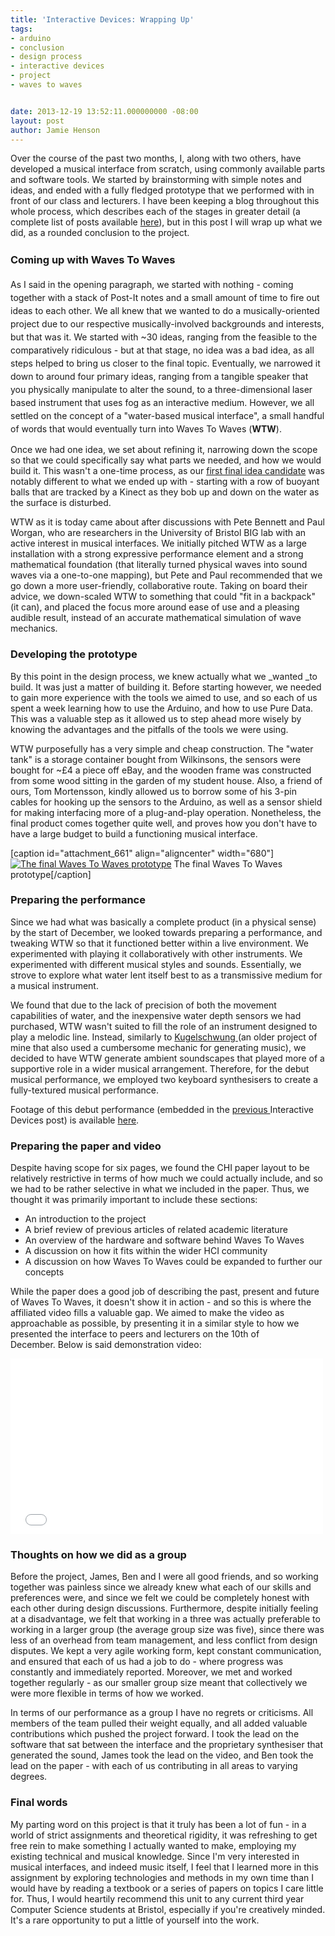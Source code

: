 ```yaml
---
title: 'Interactive Devices: Wrapping Up'
tags:
- arduino
- conclusion
- design process
- interactive devices
- project
- waves to waves


date: 2013-12-19 13:52:11.000000000 -08:00
layout: post
author: Jamie Henson
---
```


Over the course of the past two months, I, along with two others, have developed a musical interface from scratch, using commonly available parts and software tools. We started by brainstorming with simple notes and ideas, and ended with a fully fledged prototype that we performed with in front of our class and lecturers. I have been keeping a blog throughout this whole process, which describes each of the stages in greater detail (a complete list of posts available [here](http://jh47.com/category/university/interactive-devices/)), but in this post I will wrap up what we did, as a rounded conclusion to the project.

<!-- more -->

### <span style="line-height: 1.5em;">Coming up with Waves To Waves</span>

<span style="line-height: 1.5em;">As I said in the opening paragraph, we started with nothing - coming together with a stack of Post-It notes and a small amount of time to fire out ideas to each other. We all knew that we wanted to do a musically-oriented project due to our respective musically-involved backgrounds and interests, but that was it. We started with ~30 ideas, ranging from the feasible to the comparatively ridiculous - but at that stage, no idea was a bad idea, as all steps helped to bring us closer to the final topic. Eventually, we narrowed it down to around four primary ideas, ranging from a tangible speaker that you physically manipulate to alter the sound, to a three-dimensional laser based instrument that uses fog as an interactive medium. However, we all settled on the concept of a "water-based musical interface", a small handful of words that would eventually turn into Waves To Waves (**WTW**).</span>

Once we had one idea, we set about refining it, narrowing down the scope so that we could specifically say what parts we needed, and how we would build it. This wasn't a one-time process, as our [first final idea candidate](http://jh47.com/2013/10/finalidea/) was notably different to what we ended up with - starting with a row of buoyant balls that are tracked by a Kinect as they bob up and down on the water as the surface is disturbed.

WTW as it is today came about after discussions with Pete Bennett and Paul Worgan, who are researchers in the University of Bristol BIG lab with an active interest in musical interfaces. We initially pitched WTW as a large installation with a strong expressive performance element and a strong mathematical foundation (that literally turned physical waves into sound waves via a one-to-one mapping), but Pete and Paul recommended that we go down a more user-friendly, collaborative route. Taking on board their advice, we down-scaled WTW to something that could "fit in a backpack" (it can), and placed the focus more around ease of use and a pleasing audible result, instead of an accurate mathematical simulation of wave mechanics.

### Developing the prototype

By this point in the design process, we knew actually what we _wanted _to build. It was just a matter of building it. Before starting however, we needed to gain more experience with the tools we aimed to use, and so each of us spent a week learning how to use the Arduino, and how to use Pure Data. This was a valuable step as it allowed us to step ahead more wisely by knowing the advantages and the pitfalls of the tools we were using.

WTW purposefully has a very simple and cheap construction. The "water tank" is a storage container bought from Wilkinsons, the sensors were bought for ~£4 a piece off eBay, and the wooden frame was constructed from some wood sitting in the garden of my student house. Also, a friend of ours, Tom Mortensson, kindly allowed us to borrow some of his 3-pin cables for hooking up the sensors to the Arduino, as well as a sensor shield for making interfacing more of a plug-and-play operation. Nonetheless, the final product comes together quite well, and proves how you don't have to have a large budget to build a functioning musical interface.

[caption id="attachment_661" align="aligncenter" width="680"][![The final Waves To Waves prototype](http://jh47.com/wp-content/uploads/2013/12/2013-12-08-16.35.14-1024x757.jpg)](http://jh47.com/wp-content/uploads/2013/12/2013-12-08-16.35.14.jpg) The final Waves To Waves prototype[/caption]

### Preparing the performance

Since we had what was basically a complete product (in a physical sense) by the start of December, we looked towards preparing a performance, and tweaking WTW so that it functioned better within a live environment. We experimented with playing it collaboratively with other instruments. We experimented with different musical styles and sounds. Essentially, we strove to explore what water lent itself best to as a transmissive medium for a musical instrument.

We found that due to the lack of precision of both the movement capabilities of water, and the inexpensive water depth sensors we had purchased, WTW wasn't suited to fill the role of an instrument designed to play a melodic line. Instead, similarly to [Kugelschwung ](http://www.eecs.umich.edu/nime2012/Proceedings/papers/131_Final_Manuscript.pdf)(an older project of mine that also used a cumbersome mechanic for generating music), we decided to have WTW generate ambient soundscapes that played more of a supportive role in a wider musical arrangement. Therefore, for the debut musical performance, we employed two keyboard synthesisers to create a fully-textured musical performance.

Footage of this debut performance (embedded in the [previous ](http://jh47.com/2013/12/performing/)Interactive Devices post) is available [here](http://vimeo.com/81500664).

### Preparing the paper and video

Despite having scope for six pages, we found the CHI paper layout to be relatively restrictive in terms of how much we could actually include, and so we had to be rather selective in what we included in the paper. Thus, we thought it was primarily important to include these sections:

*   An introduction to the project
*   A brief review of previous articles of related academic literature
*   An overview of the hardware and software behind Waves To Waves
*   A discussion on how it fits within the wider HCI community
*   A discussion on how Waves To Waves could be expanded to further our concepts

While the paper does a good job of describing the past, present and future of Waves To Waves, it doesn't show it in action - and so this is where the affiliated video fills a valuable gap. We aimed to make the video as approachable as possible, by presenting it in a similar style to how we presented the interface to peers and lecturers on the 10th of December. Below is said demonstration video:

<iframe src="//player.vimeo.com/video/82002186" height="281" width="500" allowfullscreen="" frameborder="0"></iframe>

### Thoughts on how we did as a group

Before the project, James, Ben and I were all good friends, and so working together was painless since we already knew what each of our skills and preferences were, and since we felt we could be completely honest with each other during design discussions. Furthermore, despite initially feeling at a disadvantage, we felt that working in a three was actually preferable to working in a larger group (the average group size was five), since there was less of an overhead from team management, and less conflict from design disputes. We kept a very agile working form, kept constant communication, and ensured that each of us had a job to do - where progress was constantly and immediately reported. Moreover, we met and worked together regularly - as our smaller group size meant that collectively we were more flexible in terms of how we worked.

In terms of our performance as a group I have no regrets or criticisms. All members of the team pulled their weight equally, and all added valuable contributions which pushed the project forward. I took the lead on the software that sat between the interface and the proprietary synthesiser that generated the sound, James took the lead on the video, and Ben took the lead on the paper - with each of us contributing in all areas to varying degrees.

### Final words

My parting word on this project is that it truly has been a lot of fun - in a world of strict assignments and theoretical rigidity, it was refreshing to get free rein to make something I actually wanted to make, employing my existing technical and musical knowledge. Since I'm very interested in musical interfaces, and indeed music itself, I feel that I learned more in this assignment by exploring technologies and methods in my own time than I would have by reading a textbook or a series of papers on topics I care little for. Thus, I would heartily recommend this unit to any current third year Computer Science students at Bristol, especially if you're creatively minded. It's a rare opportunity to put a little of yourself into the work.
